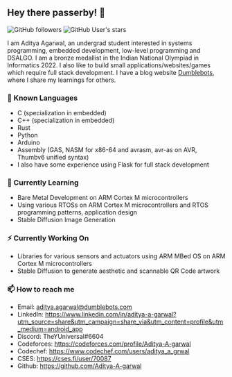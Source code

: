 ## Hey there passerby! 👋

![GitHub followers](https://img.shields.io/github/followers/Aditya-A-garwal?style=flat-square&color=green)
![GitHub User's stars](https://img.shields.io/github/stars/Aditya-A-garwal?style=flat-square&color=cyan)

I am Aditya Agarwal, an undergrad student interested in systems programming, embedded development, low-level programming and DSALGO. I am a bronze medallist in the Indian National Olympiad in Informatics 2022. I also like to build small applications/websites/games which require full stack development.
I have a blog website [Dumblebots](https://www.dumblebots.com), where I share my learnings for others.

### 💬 Known Languages
- C (specialization in embedded)
- C++ (specialization in embedded)
- Rust
- Python
- Arduino
- Assembly (GAS, NASM for x86-64 and avrasm, avr-as on AVR, Thumbv6 unified syntax)
- I also have some experience using Flask for full stack development

### 🌱 Currently Learning
- Bare Metal Development on ARM Cortex M microcontrollers
- Using various RTOSs on ARM Cortex M microcontrollers and RTOS programming patterns, application design
- Stable Diffusion Image Generation

### ⚡ Currently Working On
- Libraries for various sensors and actuators using ARM MBed OS on ARM Cortex M microcontrollers
- Stable Diffusion to generate aesthetic and scannable QR Code artwork

### 📫 How to reach me
- Email: aditya.agarwal@dumblebots.com
- LinkedIn: https://www.linkedin.com/in/aditya-a-garwal?utm_source=share&utm_campaign=share_via&utm_content=profile&utm_medium=android_app
- Discord: TheYUniversal#6604
- Codeforces: https://codeforces.com/profile/Aditya-A-garwal
- Codechef: https://www.codechef.com/users/aditya_a_grwal
- CSES: https://cses.fi/user/70087
- Github: https://github.com/Aditya-A-garwal

<!--
**Aditya-A-garwal/Aditya-A-garwal** is a ✨ _special_ ✨ repository because its `README.md` (this file) appears on your GitHub profile.

Here are some ideas to get you started:

- 🔭 I’m currently working on ...
- 🌱 I’m currently learning ...
- 👯 I’m looking to collaborate on ...
- 🤔 I’m looking for help with ...
- 💬 Ask me about ...
- 📫 How to reach me: ...
- 😄 Pronouns: ...
- ⚡ Fun fact: ...
-->

